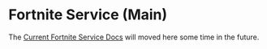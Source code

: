 # Fortnite Service (Main)

The [Current Fortnite Service Docs](/Fortnite) will moved here some time in the future.
